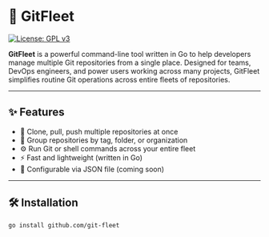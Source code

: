 # 🚀 GitFleet

[![License: GPL v3](https://img.shields.io/badge/License-GPLv3-blue.svg)](https://www.gnu.org/licenses/gpl-3.0)

**GitFleet** is a powerful command-line tool written in Go to help developers manage multiple Git repositories from a single place. Designed for teams, DevOps engineers, and power users working across many projects, GitFleet simplifies routine Git operations across entire fleets of repositories.

---

## ✨ Features

- 🔄 Clone, pull, push multiple repositories at once
- 🧩 Group repositories by tag, folder, or organization
- ⚙️ Run Git or shell commands across your entire fleet
- ⚡ Fast and lightweight (written in Go)
- 📁 Configurable via JSON file (coming soon)

---

## 🛠️ Installation

```bash
go install github.com/git-fleet
